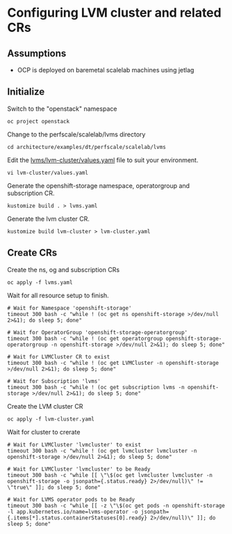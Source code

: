 # Configuring LVM cluster and related CRs

## Assumptions

- OCP is deployed on baremetal scalelab machines using jetlag

## Initialize

Switch to the "openstack" namespace
```
oc project openstack
```
Change to the perfscale/scalelab/lvms directory
```
cd architecture/examples/dt/perfscale/scalelab/lvms
```
Edit the [lvms/lvm-cluster/values.yaml](lvms/lvm-cluster/values.yaml) file to suit your environment.
```
vi lvm-cluster/values.yaml
```
Generate the openshift-storage namespace, operatorgroup and subscription CR.
```
kustomize build . > lvms.yaml
```
Generate the lvm cluster CR.
```
kustomize build lvm-cluster > lvm-cluster.yaml
```

## Create CRs
Create the ns, og and subscription CRs
```
oc apply -f lvms.yaml
```
Wait for all resource setup to finish.
```
# Wait for Namespace 'openshift-storage'
timeout 300 bash -c "while ! (oc get ns openshift-storage >/dev/null 2>&1); do sleep 5; done"

# Wait for OperatorGroup 'openshift-storage-operatorgroup'
timeout 300 bash -c "while ! (oc get operatorgroup openshift-storage-operatorgroup -n openshift-storage >/dev/null 2>&1); do sleep 5; done"

# Wait for LVMCluster CR to exist
timeout 300 bash -c "while ! (oc get LVMCluster -n openshift-storage >/dev/null 2>&1); do sleep 5; done"

# Wait for Subscription 'lvms'
timeout 300 bash -c "while ! (oc get subscription lvms -n openshift-storage >/dev/null 2>&1); do sleep 5; done"
```

Create the LVM cluster CR
```
oc apply -f lvm-cluster.yaml
```

Wait for cluster to crerate
```
# Wait for LVMCluster 'lvmcluster' to exist
timeout 300 bash -c "while ! (oc get lvmcluster lvmcluster -n openshift-storage >/dev/null 2>&1); do sleep 5; done"

# Wait for LVMCluster 'lvmcluster' to be Ready
timeout 300 bash -c "while [[ \"\$(oc get lvmcluster lvmcluster -n openshift-storage -o jsonpath={.status.ready} 2>/dev/null)\" != \"true\" ]]; do sleep 5; done"

# Wait for LVMS operator pods to be Ready
timeout 300 bash -c "while [[ -z \"\$(oc get pods -n openshift-storage -l app.kubernetes.io/name=lvms-operator -o jsonpath={.items[*].status.containerStatuses[0].ready} 2>/dev/null)\" ]]; do sleep 5; done"
```